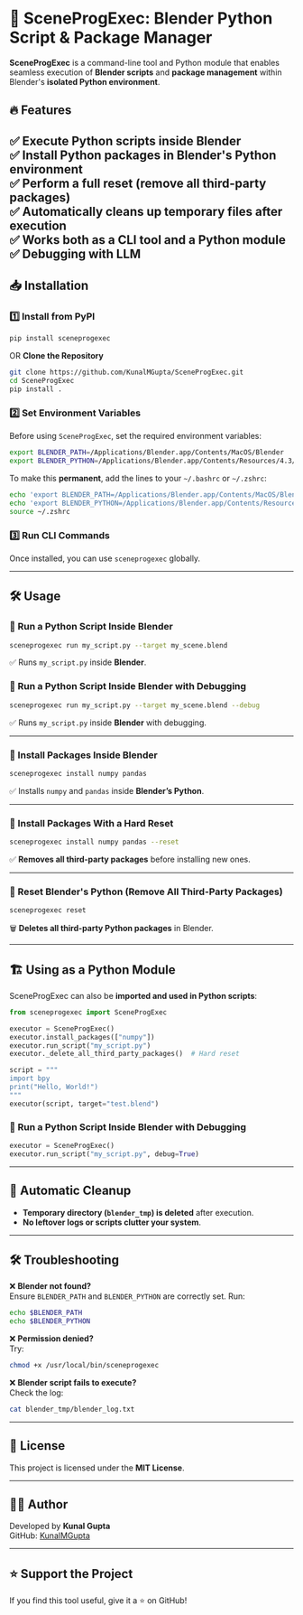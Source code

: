 # 🚀 SceneProgExec: Blender Python Script & Package Manager

**SceneProgExec** is a command-line tool and Python module that enables seamless execution of **Blender scripts** and **package management** within Blender's **isolated Python environment**.

## 🔥 Features
✅ **Execute Python scripts inside Blender**  
✅ **Install Python packages in Blender's Python environment**  
✅ **Perform a full reset (remove all third-party packages)**  
✅ **Automatically cleans up temporary files after execution**  
✅ **Works both as a CLI tool and a Python module**  
✅ **Debugging with LLM**  
---

## 📥 Installation

### **1️⃣ Install from PyPI**
```bash
pip install sceneprogexec
```

OR **Clone the Repository**
```bash
git clone https://github.com/KunalMGupta/SceneProgExec.git
cd SceneProgExec
pip install .
```

### **2️⃣ Set Environment Variables**
Before using `SceneProgExec`, set the required environment variables:

```bash
export BLENDER_PATH=/Applications/Blender.app/Contents/MacOS/Blender
export BLENDER_PYTHON=/Applications/Blender.app/Contents/Resources/4.3/python/bin/python3.11
```

To make this **permanent**, add the lines to your `~/.bashrc` or `~/.zshrc`:
```bash
echo 'export BLENDER_PATH=/Applications/Blender.app/Contents/MacOS/Blender' >> ~/.zshrc
echo 'export BLENDER_PYTHON=/Applications/Blender.app/Contents/Resources/4.3/python/bin/python3.11' >> ~/.zshrc
source ~/.zshrc
```

### **3️⃣ Run CLI Commands**
Once installed, you can use `sceneprogexec` globally.

---

## 🛠️ Usage

### **🔹 Run a Python Script Inside Blender**
```bash
sceneprogexec run my_script.py --target my_scene.blend
```
✅ Runs `my_script.py` inside **Blender**.

### **🔹 Run a Python Script Inside Blender with Debugging**
```bash
sceneprogexec run my_script.py --target my_scene.blend --debug
```
✅ Runs `my_script.py` inside **Blender** with debugging.

---

### **🔹 Install Packages Inside Blender**
```bash
sceneprogexec install numpy pandas
```
✅ Installs `numpy` and `pandas` inside **Blender’s Python**.

---

### **🔹 Install Packages With a Hard Reset**
```bash
sceneprogexec install numpy pandas --reset
```
✅ **Removes all third-party packages** before installing new ones.

---

### **🔹 Reset Blender's Python (Remove All Third-Party Packages)**
```bash
sceneprogexec reset
```
🗑️ **Deletes all third-party Python packages** in Blender.

---

## 🏗️ **Using as a Python Module**
SceneProgExec can also be **imported and used in Python scripts**:

```python
from sceneprogexec import SceneProgExec

executor = SceneProgExec()
executor.install_packages(["numpy"])
executor.run_script("my_script.py")
executor._delete_all_third_party_packages()  # Hard reset

script = """
import bpy
print("Hello, World!")
"""
executor(script, target="test.blend")
```

### **🔹 Run a Python Script Inside Blender with Debugging**
```python
executor = SceneProgExec()
executor.run_script("my_script.py", debug=True)
```

---

## 🚀 **Automatic Cleanup**
- **Temporary directory (`blender_tmp`) is deleted** after execution.
- **No leftover logs or scripts clutter your system**.

---

## 🛠️ **Troubleshooting**
❌ **Blender not found?**  
Ensure `BLENDER_PATH` and `BLENDER_PYTHON` are correctly set. Run:
```bash
echo $BLENDER_PATH
echo $BLENDER_PYTHON
```

❌ **Permission denied?**  
Try:
```bash
chmod +x /usr/local/bin/sceneprogexec
```

❌ **Blender script fails to execute?**  
Check the log:
```bash
cat blender_tmp/blender_log.txt
```

---

## 📝 License
This project is licensed under the **MIT License**.

---

## 👨‍💻 Author
Developed by **Kunal Gupta**  
GitHub: [KunalMGupta](https://github.com/KunalMGupta)

---

## ⭐ **Support the Project**
If you find this tool useful, give it a ⭐ on GitHub!